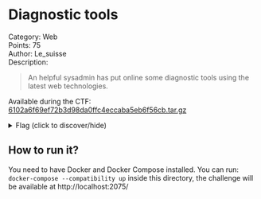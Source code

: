 # Diagnostic tools
Category: Web  
Points: 75  
Author: Le_suisse  
Description:
> An helpful sysadmin has put online some diagnostic tools using the latest web technologies.

Available during the CTF: [6102a6f69ef72b3d98da0ffc4eccaba5eb6f56cb.tar.gz](./6102a6f69ef72b3d98da0ffc4eccaba5eb6f56cb.tar.gz)

<details>
    <summary>Flag (click to discover/hide)</summary>
    <p>GH19{escaping_not_needed}</p>
</details>

## How to run it?
You need to have Docker and Docker Compose installed.
You can run: ``docker-compose --compatibility up`` inside this directory, the challenge will
be available at http://localhost:2075/
